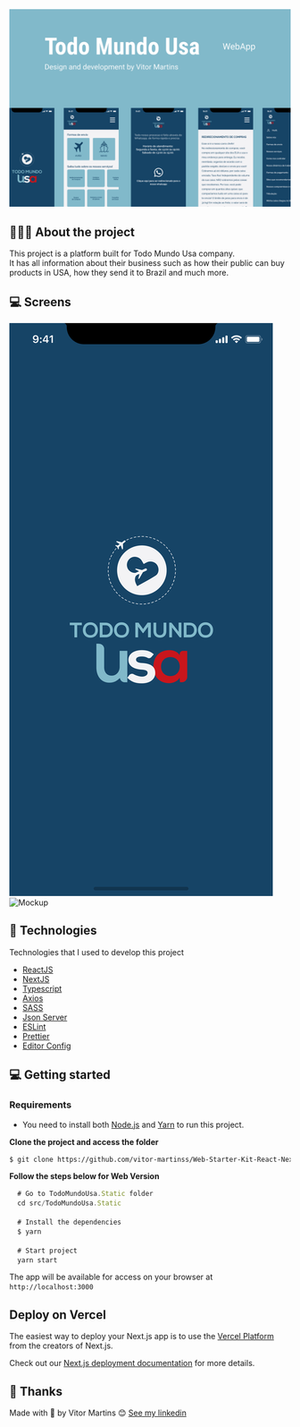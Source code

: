 <img alt="Mockup" src="/readme.assets/cover.jpg">

## 💇🏻‍♂️ About the project

This project is a platform built for Todo Mundo Usa company. <br/>
It has all information about their business such as how their public can buy products in USA, how they send it to Brazil and much more.

## 💻 Screens

<img alt="Mockup" src="/readme.assets/home.jpg">
<img alt="Mockup" src="/readme.assets/screen1.jpg">


## 🚀 Technologies

Technologies that I used to develop this project

- [ReactJS](https://reactjs.org/)
- [NextJS](https://nextjs.org/)
- [Typescript](https://www.typescriptlang.org/)
- [Axios](https://axios-http.com/)
- [SASS](https://sass-lang.com/)
- [Json Server](https://github.com/typicode/json-server)
- [ESLint](https://eslint.org/)
- [Prettier](https://prettier.io/)
- [Editor Config](https://editorconfig.org/)

## 💻 Getting started


### Requirements

- You need to install both [Node.js](https://nodejs.org/en/download/) and [Yarn](https://yarnpkg.com/) to run this project.

**Clone the project and access the folder**

```bash
$ git clone https://github.com/vitor-martinss/Web-Starter-Kit-React-Next-Typescript-SASS.git
```

**Follow the steps below for Web Version**

```js
  # Go to TodoMundoUsa.Static folder
  cd src/TodoMundoUsa.Static 

  # Install the dependencies
  $ yarn

  # Start project
  yarn start
```
The app will be available for access on your browser at `http://localhost:3000`

## Deploy on Vercel

The easiest way to deploy your Next.js app is to use the [Vercel Platform](https://vercel.com/new?utm_medium=default-template&filter=next.js&utm_source=create-next-app&utm_campaign=create-next-app-readme) from the creators of Next.js.

Check out our [Next.js deployment documentation](https://nextjs.org/docs/deployment) for more details.


## 📝 Thanks

Made with 💜 by Vitor Martins 😊 [See my linkedin](https://www.linkedin.com/in/vitor-martinss/)